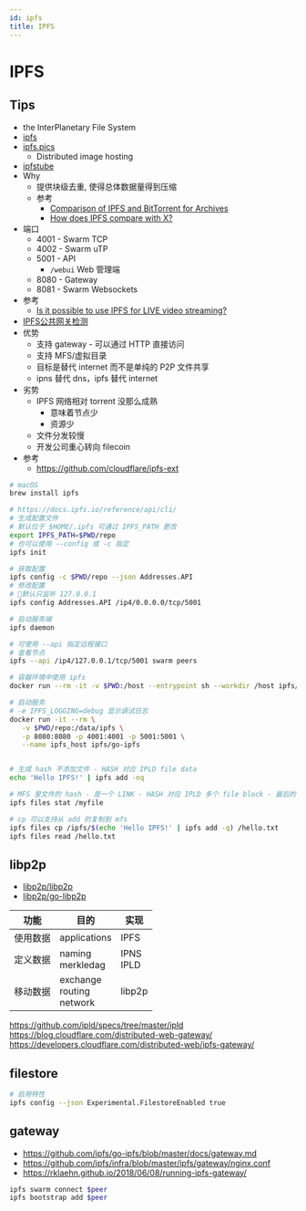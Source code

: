 ```yaml
---
id: ipfs
title: IPFS
---
```


# IPFS

## Tips
* the InterPlanetary File System
* [ipfs](https://github.com/ipfs)
* [ipfs.pics](https://github.com/ipfspics/ipfspics-server)
  * Distributed image hosting
* [ipfstube](https://github.com/download13/ipfstube)
* Why
  * 提供块级去重, 使得总体数据量得到压缩
  * 参考
    * [Comparison of IPFS and BitTorrent for Archives](https://github.com/ipfs/notes/issues/208)
    * [How does IPFS compare with X?](https://discuss.ipfs.io/t/how-does-ipfs-compare-with-x/465)
* 端口
  * 4001 - Swarm TCP
  * 4002 - Swarm uTP
  * 5001 - API
    * `/webui` Web 管理端
  * 8080 - Gateway
  * 8081 - Swarm Websockets
* 参考
  * [Is it possible to use IPFS for LIVE video streaming?](https://discuss.ipfs.io/t/is-it-possible-to-use-ipfs-for-live-video-streaming/1115)
* [IPFS公共网关检测](https://apis.wener.me/ipfs/gateway/checker)
* 优势
  * 支持 gateway - 可以通过 HTTP 直接访问
  * 支持 MFS/虚拟目录
  * 目标是替代 internet 而不是单纯的 P2P 文件共享
  * ipns 替代 dns，ipfs 替代 internet
* 劣势
  * IPFS 网络相对 torrent 没那么成熟
    * 意味着节点少
    * 资源少
  * 文件分发较慢
  * 开发公司重心转向 filecoin
* 参考
  * https://github.com/cloudflare/ipfs-ext

```bash
# macOS
brew install ipfs

# https://docs.ipfs.io/reference/api/cli/
# 生成配置文件
# 默认位于 $HOME/.ipfs 可通过 IPFS_PATH 更改
export IPFS_PATH=$PWD/repo
# 也可以使用 --config 或 -c 指定
ipfs init

# 获取配置
ipfs config -c $PWD/repo --json Addresses.API
# 修改配置
# 默认只监听 127.0.0.1
ipfs config Addresses.API /ip4/0.0.0.0/tcp/5001

# 启动服务端
ipfs daemon

# 可使用 --api 指定远程接口
# 查看节点
ipfs --api /ip4/127.0.0.1/tcp/5001 swarm peers

# 容器环境中使用 ipfs
docker run --rm -it -v $PWD:/host --entrypoint sh --workdir /host ipfs/go-ipfs

# 启动服务
# -e IPFS_LOGGING=debug 显示调试日志
docker run -it --rm \
   -v $PWD/repo:/data/ipfs \
   -p 8080:8080 -p 4001:4001 -p 5001:5001 \
   --name ipfs_host ipfs/go-ipfs


# 生成 hash 不添加文件 - HASH 对应 IPLD file data
echo 'Hello IPFS!' | ipfs add -nq

# MFS 里文件的 hash - 是一个 LINK - HASH 对应 IPLD 多个 file block - 最后的一个 block 对应 raw 数据 - 相同数据但不同 hsah
ipfs files stat /myfile

# cp 可以支持从 add 的复制到 mfs
ipfs files cp /ipfs/$(echo 'Hello IPFS!' | ipfs add -q) /hello.txt
ipfs files read /hello.txt
```

## libp2p
* [libp2p/libp2p](https://github.com/libp2p/libp2p)
* [libp2p/go-libp2p](https://github.com/libp2p/go-libp2p)

功能 | 目的 | 实现
----|----|----
使用数据 | applications | IPFS
定义数据 | naming<br/>merkledag | IPNS<br/>IPLD
移动数据 | exchange<br/>routing<br/>network | libp2p

https://github.com/ipld/specs/tree/master/ipld
https://blog.cloudflare.com/distributed-web-gateway/
https://developers.cloudflare.com/distributed-web/ipfs-gateway/

## filestore

```bash
# 启用特性
ipfs config --json Experimental.FilestoreEnabled true
```

## gateway
* https://github.com/ipfs/go-ipfs/blob/master/docs/gateway.md
* https://github.com/ipfs/infra/blob/master/ipfs/gateway/nginx.conf
* https://rklaehn.github.io/2018/06/08/running-ipfs-gateway/


```bash
ipfs swarm connect $peer
ipfs bootstrap add $peer
```
